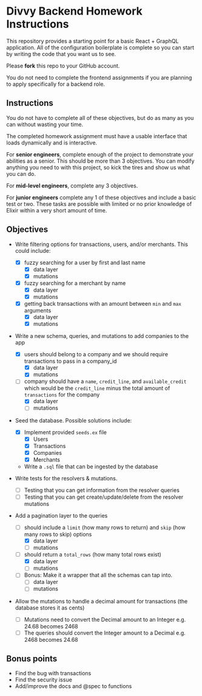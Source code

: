 # Divvy Backend Homework Instructions

This repository provides a starting point for a basic React + GraphQL application.
All of the configuration boilerplate is complete so you can start by writing the code that you want us to see.

Please **fork** this repo to your GitHub account.

You do not need to complete the frontend assignments if you are planning to apply specifically for a backend role.

## Instructions

You do not have to complete all of these objectives, but do as many as you can without wasting your time.

The completed homework assignment must have a usable interface that loads dynamically and is interactive.

For **senior engineers**, complete enough of the project to demonstrate your abilities as a senior.  This should be more than 3 objectives.  You can modify anything you need to with this project, so kick the tires and show us what you can do.

For **mid-level engineers**, complete any 3 objectives.

For **junior engineers** complete any 1 of these objectives and include a basic test or two.  These tasks are possible with limited or no prior knowledge of Elixir within a very short amount of time.

## Objectives

 * Write filtering options for transactions, users, and/or merchants. This could include:
   * [x] fuzzy searching for a user by first and last name
     * [x] data layer
     * [x] mutations
   * [x] fuzzy searching for a merchant by name
     * [x] data layer
     * [x] mutations
   * [x] getting back transactions with an amount between `min` and `max` arguments
     * [x] data layer
     * [x] mutations

 * Write a new schema, queries, and mutations to add companies to the app
   * [x] users should belong to a company and we should require transactions to pass in a company_id
     * [x] data layer
     * [x] mutations
   * [ ] company should have a `name`, `credit_line`, and `available_credit` which would be the `credit_line` minus the total amount of `transactions` for the company
     * [x] data layer
     * [ ] mutations

 * Seed the database. Possible solutions include:
   * [x] Implement provided `seeds.ex` file
     * [x] Users
     * [x] Transactions
     * [x] Companies
     * [x] Merchants
   * Write a `.sql` file that can be ingested by the database

 * Write tests for the resolvers & mutations.
   * [ ] Testing that you can get information from the resolver queries
   * [ ] Testing that you can get create/update/delete from the resolver mutations

 * Add a pagination layer to the queries
   * [ ] should include a `limit` (how many rows to return) and `skip` (how many rows to skip) options
     * [x] data layer
     * [ ] mutations
   * [ ] should return a `total_rows` (how many total rows exist)
     * [x] data layer
     * [ ] mutations
   * [ ] Bonus: Make it a wrapper that all the schemas can tap into.
     * [ ] data layer
     * [ ] mutations

 * Allow the mutations to handle a decimal amount for transactions (the database stores it as cents)
   * [ ] Mutations need to convert the Decimal amount to an Integer e.g. 24.68 becomes 2468
   * [ ] The queries should convert the Integer amount to a Decimal e.g. 2468 becomes 24.68

## Bonus points
 * Find the bug with transactions
 * Find the security issue
 * Add/improve the docs and @spec to functions
